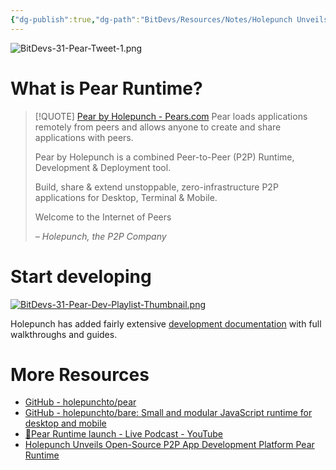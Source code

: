 ```yaml
---
{"dg-publish":true,"dg-path":"BitDevs/Resources/Notes/Holepunch Unveils Open-Source P2P App Development Platform Pear Runtime.md","permalink":"/bit-devs/resources/notes/holepunch-unveils-open-source-p2-p-app-development-platform-pear-runtime/","title":"Holepunch Unveils Open-Source P2P App Development Platform Pear Runtime","tags":["bitdevs","socratic-31","holepunch","p2p"],"noteIcon":"3","created":"2024-02-18T10:36:46.192-10:00","updated":"2024-02-19T10:18:40.889-10:00"}
---
```


![BitDevs-31-Pear-Tweet-1.png](/img/user/para/artifacts/BitDevs-31-Pear-Tweet-1.png)
# What is Pear Runtime?

> [!QUOTE] [Pear by Holepunch - Pears.com](https://docs.pears.com/)
> Pear loads applications remotely from peers and allows anyone to create and share applications with peers.
> 
> Pear by Holepunch is a combined Peer-to-Peer (P2P) Runtime, Development & Deployment tool.
> 
> Build, share & extend unstoppable, zero-infrastructure P2P applications for Desktop, Terminal & Mobile.
> 
> Welcome to the Internet of Peers
> 
> _– Holepunch, the P2P Company_

# Start developing

[![BitDevs-31-Pear-Dev-Playlist-Thumbnail.png](/img/user/para/artifacts/BitDevs-31-Pear-Dev-Playlist-Thumbnail.png)](https://www.youtube.com/watch?v=y2G97xz78gU&list=PLEZwCXa1K8Q629mWmpcSYCVMDoi0s8hzI)

Holepunch has added fairly extensive [development documentation](https://docs.pears.com/) with full walkthroughs and guides.

# More Resources
- [GitHub - holepunchto/pear](https://github.com/holepunchto/pear)
- [GitHub - holepunchto/bare: Small and modular JavaScript runtime for desktop and mobile](https://github.com/holepunchto/bare)
- [🍐Pear Runtime launch - Live Podcast - YouTube](https://youtu.be/lmOom5xxVs8?si=C9Jb7cTg-oDYYJ78)
- [Holepunch Unveils Open-Source P2P App Development Platform Pear Runtime](https://www.nobsbitcoin.com/holepunch-unveils-pear-runtime/)